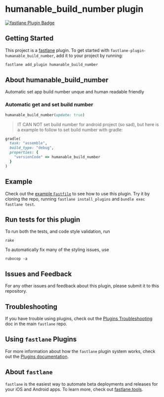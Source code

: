 # humanable_build_number plugin

[![fastlane Plugin Badge](https://rawcdn.githack.com/fastlane/fastlane/master/fastlane/assets/plugin-badge.svg)](https://rubygems.org/gems/fastlane-plugin-humanable_build_number)

## Getting Started

This project is a [fastlane](https://github.com/fastlane/fastlane) plugin. To get started with `fastlane-plugin-humanable_build_number`, add it to your project by running:

```bash
fastlane add_plugin humanable_build_number
```

## About humanable_build_number

Automatic set app build number unque and human readable friendly

### Automatic get and set build number

```ruby
humanable_build_number(update: true)
```

> IT CAN NOT set build number for android project (so sad), but here is a example to follow to set build number with gradle:

```ruby
gradle(
  task: "assemble",
  build_type: "debug",
  properties: {
    "versionCode" => humanable_build_number
  }
)
```

## Example

Check out the [example `Fastfile`](fastlane/Fastfile) to see how to use this plugin. Try it by cloning the repo, running `fastlane install_plugins` and `bundle exec fastlane test`.

## Run tests for this plugin

To run both the tests, and code style validation, run

```
rake
```

To automatically fix many of the styling issues, use
```
rubocop -a
```

## Issues and Feedback

For any other issues and feedback about this plugin, please submit it to this repository.

## Troubleshooting

If you have trouble using plugins, check out the [Plugins Troubleshooting](https://github.com/fastlane/fastlane/blob/master/fastlane/docs/PluginsTroubleshooting.md) doc in the main `fastlane` repo.

## Using `fastlane` Plugins

For more information about how the `fastlane` plugin system works, check out the [Plugins documentation](https://github.com/fastlane/fastlane/blob/master/fastlane/docs/Plugins.md).

## About `fastlane`

`fastlane` is the easiest way to automate beta deployments and releases for your iOS and Android apps. To learn more, check out [fastlane.tools](https://fastlane.tools).
